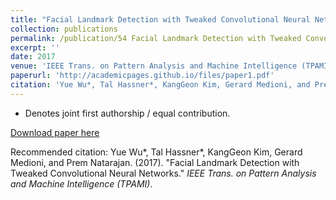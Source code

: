 ```yaml
---
title: "Facial Landmark Detection with Tweaked Convolutional Neural Networks"
collection: publications
permalink: /publication/54 Facial Landmark Detection with Tweaked Convolutional Neural Networks
excerpt: ''
date: 2017
venue: 'IEEE Trans. on Pattern Analysis and Machine Intelligence (TPAMI)'
paperurl: 'http://academicpages.github.io/files/paper1.pdf'
citation: 'Yue Wu*, Tal Hassner*, KangGeon Kim, Gerard Medioni, and Prem Natarajan. (2017). &quot;Facial Landmark Detection with Tweaked Convolutional Neural Networks.&quot; <i>IEEE Trans. on Pattern Analysis and Machine Intelligence (TPAMI)</i>.'
---
```


* Denotes joint first authorship / equal contribution.

[Download paper here](http://academicpages.github.io/files/paper1.pdf)

Recommended citation: Yue Wu*, Tal Hassner*, KangGeon Kim, Gerard Medioni, and Prem Natarajan. (2017). "Facial Landmark Detection with Tweaked Convolutional Neural Networks." <i>IEEE Trans. on Pattern Analysis and Machine Intelligence (TPAMI)</i>.

